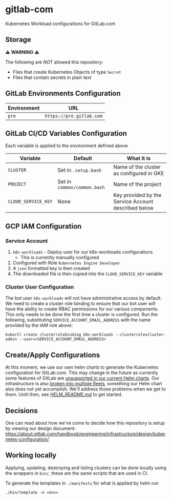 # gitlab-com

Kubernetes Workload configurations for GitLab.com

## Storage

:warning: **WARNING** :warning:

The following are _NOT_ allowed this repository:
* Files that create Kubernetes Objects of type `Secret`
* Files that contain secrets in plain text

## GitLab Environments Configuration

| Environment | URL |
| ----------- | --- |
| `pre`       | `https://pre.gitlab.com` |

## GitLab CI/CD Variables Configuration

Each variable is applied to the environment defined above

| Variable            | Default                       | What it is  |
| --------            | --------                      | ------------|
| `CLUSTER`           | Set in `.setup.bash`          | Name of the cluster as configured in GKE |
| `PROJECT`           | Set in `common/common.bash`   | Name of the project
| `CLOUD_SERVICE_KEY` | None                          | Key provided by the Service Account described below |

## GCP IAM Configuration

### Service Account
1. `k8s-workloads` - Deploy user for our k8s-workloads configurations
    * This is currently manually configured
1. Configured with Role `Kubernetes Engine Developer`
1. A `json` formatted key is then created
1. The downloaded file is then copied into the `CLOUD_SERVICE_KEY` variable

### Cluster User Configuration

The bot user `k8s-workloads` will not have administrative access by default.  We
need to create a cluster role binding to ensure that our bot user will have the
ability to create RBAC permissions for our various components.  This only needs
to be done the first time a cluster is configured.  Run the following,
substituting `SERVICE_ACCOUNT_EMAIL_ADDRESS` with the name provided by the IAM
role above:

`kubectl create clusterrolebinding k8s-workloads --clusterrole=cluster-admin
--user=<SERVICE_ACCOUNT_EMAIL_ADDRESS>`

## Create/Apply Configurations

At this moment, we use our own helm charts to generate the Kubernetes
configuration for GitLab.com. This may change in the future as currently some
features of GitLab are [unsupported in our current Helm
charts](https://docs.gitlab.com/charts/#limitations).  Our infrastructure is
also [broken into multiple
fleets](https://about.gitlab.com/handbook/engineering/infrastructure/production-architecture/),
something our Helm chart also does not yet accomplish.  We'll address those
problems when we get to them. Until then, see [HELM_README.md](HELM_README.md)
to get started.

## Decisions

One can read about how we've come to decide how this repository is setup by
viewing our design document: https://about.gitlab.com/handbook/engineering/infrastructure/design/kubernetes-configuration/

## Working locally

Applying, updating, destroying and listing clusters can be done locally using
the wrappers in `bin/`, these are the same scripts that are used in CI.

To generate the templates in `./manifests` for what is applied by helm run

```
./bin/template -e <env>
```
